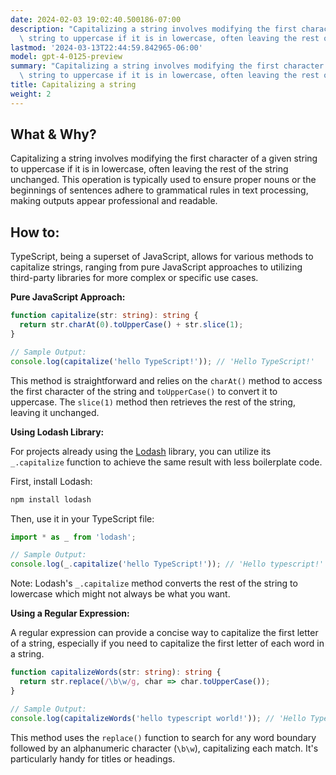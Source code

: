 ```yaml
---
date: 2024-02-03 19:02:40.500186-07:00
description: "Capitalizing a string involves modifying the first character of a given\
  \ string to uppercase if it is in lowercase, often leaving the rest of the string\u2026"
lastmod: '2024-03-13T22:44:59.842965-06:00'
model: gpt-4-0125-preview
summary: "Capitalizing a string involves modifying the first character of a given\
  \ string to uppercase if it is in lowercase, often leaving the rest of the string\u2026"
title: Capitalizing a string
weight: 2
---
```


## What & Why?
Capitalizing a string involves modifying the first character of a given string to uppercase if it is in lowercase, often leaving the rest of the string unchanged. This operation is typically used to ensure proper nouns or the beginnings of sentences adhere to grammatical rules in text processing, making outputs appear professional and readable.

## How to:

TypeScript, being a superset of JavaScript, allows for various methods to capitalize strings, ranging from pure JavaScript approaches to utilizing third-party libraries for more complex or specific use cases.

**Pure JavaScript Approach:**

```typescript
function capitalize(str: string): string {
  return str.charAt(0).toUpperCase() + str.slice(1);
}

// Sample Output:
console.log(capitalize('hello TypeScript!')); // 'Hello TypeScript!'
```

This method is straightforward and relies on the `charAt()` method to access the first character of the string and `toUpperCase()` to convert it to uppercase. The `slice(1)` method then retrieves the rest of the string, leaving it unchanged.

**Using Lodash Library:**

For projects already using the [Lodash](https://lodash.com/) library, you can utilize its `_.capitalize` function to achieve the same result with less boilerplate code.

First, install Lodash:

```bash
npm install lodash
```

Then, use it in your TypeScript file:

```typescript
import * as _ from 'lodash';

// Sample Output:
console.log(_.capitalize('hello TypeScript!')); // 'Hello typescript!'
```

Note: Lodash's `_.capitalize` method converts the rest of the string to lowercase which might not always be what you want.

**Using a Regular Expression:**

A regular expression can provide a concise way to capitalize the first letter of a string, especially if you need to capitalize the first letter of each word in a string.

```typescript
function capitalizeWords(str: string): string {
  return str.replace(/\b\w/g, char => char.toUpperCase());
}

// Sample Output:
console.log(capitalizeWords('hello typescript world!')); // 'Hello Typescript World!'
```

This method uses the `replace()` function to search for any word boundary followed by an alphanumeric character (`\b\w`), capitalizing each match. It's particularly handy for titles or headings.
